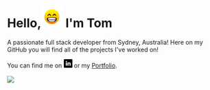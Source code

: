<h1 align="left">Hello,<img src="beaming_face_with_smiling_eyes.gif" width="50px" /> I'm Tom</h1>
<p align="left">A passionate full stack developer from Sydney, Australia! Here on my GitHub you will find all of the projects I've worked on!</p>
<p>You can find me on <a href="https://www.linkedin.com/in/tom-doyle-505947204/"><img src="linkedin.png" width="20px" /></a> or my <a href="https://punkinut.github.io/my-portfolio/">Portfolio</a>.</p>
<img align="center" src="https://github-readme-stats.vercel.app/api/?username=Punkinut&theme=graywhite" />

<!--
**Punkinut/Punkinut** is a ✨ _special_ ✨ repository because its `README.md` (this file) appears on your GitHub profile.

Here are some ideas to get you started:

- 🔭 I’m currently working on ...
- 🌱 I’m currently learning ...
- 👯 I’m looking to collaborate on ...
- 🤔 I’m looking for help with ...
- 💬 Ask me about ...
- 📫 How to reach me: ...
- 😄 Pronouns: ...
- ⚡ Fun fact: ...
-->
